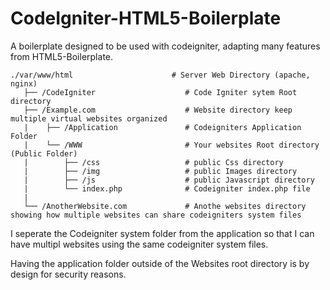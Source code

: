 # CodeIgniter-HTML5-Boilerplate
A boilerplate designed to be used with codeigniter, adapting many features from HTML5-Boilerplate.




    ./var/www/html                      # Server Web Directory (apache, nginx)
       ├── /CodeIgniter                    # Code Igniter sytem Root directory 
       ├── /Example.com                    # Website directory keep multiple virtual websites organized
       |    ├── /Application               # Codeigniters Application Folder
       |    └── /WWW                       # Your websites Root directory (Public Folder)
       |        ├── /css                   # public Css directory
       |        ├── /img                   # public Images directory
       |        ├── /js                    # public Javascript directory
       |        └── index.php              # Codeigniter index.php file
       |
       └── /AnotherWebsite.com             # Anothe websites directory showing how multiple websites can share codeigniters system files
    
I seperate the Codeigniter system folder from the application so that I can have multipl websites using the same codeigniter system files.

Having the application folder outside of the Websites root directory is by design for security reasons.

